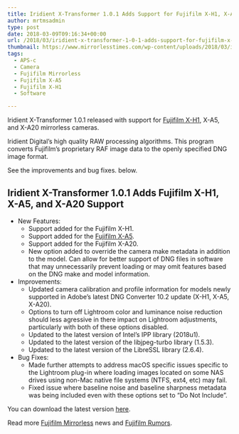 ```yaml
---
title: Iridient X-Transformer 1.0.1 Adds Support for Fujifilm X-H1, X-A5, and X-A20
author: mrtmsadmin
type: post
date: 2018-03-09T09:16:34+00:00
url: /2018/03/iridient-x-transformer-1-0-1-adds-support-for-fujifilm-x-h1-x-a5-and-x-a20/
thumbnail: https://www.mirrorlesstimes.com/wp-content/uploads/2018/03/iridient-Digital-Fujifilm.jpg
tags:
  - APS-c
  - Camera
  - Fujifilm Mirrorless
  - Fujifilm X-A5
  - Fujifilm X-H1
  - Software

---
```

Iridient X-Transformer 1.0.1 released with support for [Fujifilm X-H1][1], X-A5, and X-A20 mirrorless cameras.

Iridient Digital&#8217;s high quality RAW processing algorithms. This program converts Fujifilm&#8217;s proprietary RAF image data to the openly specified DNG image format.

See the improvements and bug fixes. below. <!--more-->

## Iridient X-Transformer 1.0.1 Adds Fujifilm X-H1, X-A5, and X-A20 Support

  * New Features: 
      * Support added for the Fujifilm X-H1.
      * Support added for the [Fujifilm X-A5][2].
      * Support added for the Fujifilm X-A20.
      * New option added to override the camera make metadata in addition to the model. Can allow for better support of DNG files in software that may unnecessarily prevent loading or may omit features based on the DNG make and model information.
  * Improvements: 
      * Updated camera calibration and profile information for models newly supported in Adobe’s latest DNG Converter 10.2 update (X-H1, X-A5, X-A20).
      * Options to turn off Lightroom color and luminance noise reduction should less agressive in there impact on Lightroom adjustments, particularly with both of these options disabled.
      * Updated to the latest version of Intel’s IPP library (2018u1).
      * Updated to the latest version of the libjpeg-turbo library (1.5.3).
      * Updated to the latest version of the LibreSSL library (2.6.4).
  * Bug Fixes: 
      * Made further attempts to address macOS specific issues specific to the Lightroom plug-in where loading images located on some NAS drives using non-Mac native file systems (NTFS, ext4, etc) may fail.
      * Fixed issue where baseline noise and baseline sharpness metadata was being included even with these options set to “Do Not Include”.

You can download the latest version <a href="http://iridient.com/products/xtransformer_download.html" target="_blank" rel="noopener">here</a>.

Read more [Fujifilm Mirrorless][3] news and <a href="https://www.dailycameranews.com/tag/fujifilm-rumors/" target="_blank" rel="noopener">Fujifilm Rumors</a>.

 [1]: https://www.mirrorlesstimes.com/tag/fujifilm-x-h1/
 [2]: https://www.mirrorlesstimes.com/tag/fujifilm-x-a5/
 [3]: https://www.mirrorlesstimes.com/tag/fujifilm-mirrorless/